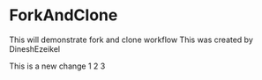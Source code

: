 # ForkAndClone
This will demonstrate fork and clone workflow
This was created by DineshEzeikel

This is a new change 
1
2
3
